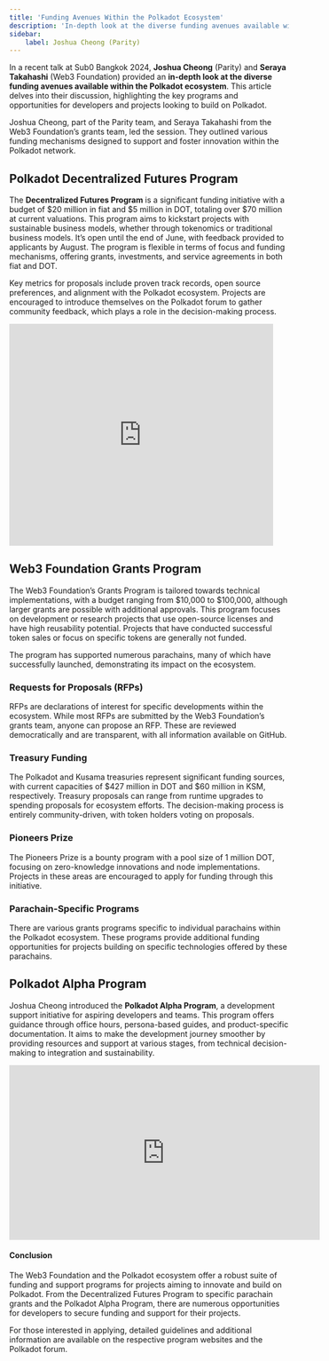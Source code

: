 ```yaml
---
title: 'Funding Avenues Within the Polkadot Ecosystem'
description: 'In-depth look at the diverse funding avenues available within the Polkadot ecosystem*'
sidebar:
    label: Joshua Cheong (Parity)
---
```


In a recent talk at Sub0 Bangkok 2024, **Joshua Cheong** (Parity) and **Seraya Takahashi** (Web3 Foundation) provided an **in-depth look at the diverse funding avenues available within the Polkadot ecosystem**. This article delves into their discussion, highlighting the key programs and opportunities for developers and projects looking to build on Polkadot.

Joshua Cheong, part of the Parity team, and Seraya Takahashi from the Web3 Foundation’s grants team, led the session. They outlined various funding mechanisms designed to support and foster innovation within the Polkadot network.

Polkadot Decentralized Futures Program
--------------------------------------

The **Decentralized Futures Program** is a significant funding initiative with a budget of $20 million in fiat and $5 million in DOT, totaling over $70 million at current valuations. This program aims to kickstart projects with sustainable business models, whether through tokenomics or traditional business models. It’s open until the end of June, with feedback provided to applicants by August. The program is flexible in terms of focus and funding mechanisms, offering grants, investments, and service agreements in both fiat and DOT.

Key metrics for proposals include proven track records, open source preferences, and alignment with the Polkadot ecosystem. Projects are encouraged to introduce themselves on the Polkadot forum to gather community feedback, which plays a role in the decision-making process.

<iframe frameborder="0" height="400" marginheight="0" marginwidth="0" scrolling="no" src="https://www.slideshare.net/slideshow/embed_code/key/1VxZ0aAEzdsORP?hostedIn=slideshare&page=upload" width="476"></iframe>

Web3 Foundation Grants Program
------------------------------

The Web3 Foundation’s Grants Program is tailored towards technical implementations, with a budget ranging from $10,000 to $100,000, although larger grants are possible with additional approvals. This program focuses on development or research projects that use open-source licenses and have high reusability potential. Projects that have conducted successful token sales or focus on specific tokens are generally not funded.

The program has supported numerous parachains, many of which have successfully launched, demonstrating its impact on the ecosystem.

### Requests for Proposals (RFPs)

RFPs are declarations of interest for specific developments within the ecosystem. While most RFPs are submitted by the Web3 Foundation’s grants team, anyone can propose an RFP. These are reviewed democratically and are transparent, with all information available on GitHub.

### Treasury Funding

The Polkadot and Kusama treasuries represent significant funding sources, with current capacities of $427 million in DOT and $60 million in KSM, respectively. Treasury proposals can range from runtime upgrades to spending proposals for ecosystem efforts. The decision-making process is entirely community-driven, with token holders voting on proposals.

### Pioneers Prize

The Pioneers Prize is a bounty program with a pool size of 1 million DOT, focusing on zero-knowledge innovations and node implementations. Projects in these areas are encouraged to apply for funding through this initiative.

### Parachain-Specific Programs

There are various grants programs specific to individual parachains within the Polkadot ecosystem. These programs provide additional funding opportunities for projects building on specific technologies offered by these parachains.

Polkadot Alpha Program
----------------------

Joshua Cheong introduced the **Polkadot Alpha Program**, a development support initiative for aspiring developers and teams. This program offers guidance through office hours, persona-based guides, and product-specific documentation. It aims to make the development journey smoother by providing resources and support at various stages, from technical decision-making to integration and sustainability.

<iframe allowfullscreen="allowfullscreen" frameborder="0" height="315" src="https://www.youtube.com/embed/SwJRX3G5VvY?si=2x2D2gl2tG_6_Pcr" title="YouTube video player" width="560"></iframe>

#### Conclusion

The Web3 Foundation and the Polkadot ecosystem offer a robust suite of funding and support programs for projects aiming to innovate and build on Polkadot. From the Decentralized Futures Program to specific parachain grants and the Polkadot Alpha Program, there are numerous opportunities for developers to secure funding and support for their projects.

For those interested in applying, detailed guidelines and additional information are available on the respective program websites and the Polkadot forum.